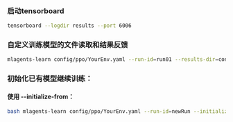 ### 启动tensorboard

~~~bash
tensorboard --logdir results --port 6006
~~~

### 自定义训练模型的文件读取和结果反馈

~~~bash
mlagents-learn config/ppo/YourEnv.yaml --run-id=run01 --results-dir=config/result/
~~~

### 初始化已有模型继续训练：

#### 使用 --initialize-from：

~~~bash
bash mlagents-learn config/ppo/YourEnv.yaml --run-id=newRun --initialize-from=run01 --results-dir=config/result/
~~~

